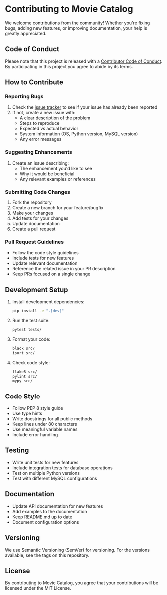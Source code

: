 # Contributing to Movie Catalog

We welcome contributions from the community! Whether you're fixing bugs, adding new features, or improving documentation, your help is greatly appreciated.

## Code of Conduct

Please note that this project is released with a [Contributor Code of Conduct](CODE_OF_CONDUCT.md). By participating in this project you agree to abide by its terms.

## How to Contribute

### Reporting Bugs

1. Check the [issue tracker](https://github.com/Nsfr750/movie_catalog/issues) to see if your issue has already been reported
2. If not, create a new issue with:
   - A clear description of the problem
   - Steps to reproduce
   - Expected vs actual behavior
   - System information (OS, Python version, MySQL version)
   - Any error messages

### Suggesting Enhancements

1. Create an issue describing:
   - The enhancement you'd like to see
   - Why it would be beneficial
   - Any relevant examples or references

### Submitting Code Changes

1. Fork the repository
2. Create a new branch for your feature/bugfix
3. Make your changes
4. Add tests for your changes
5. Update documentation
6. Create a pull request

### Pull Request Guidelines

- Follow the code style guidelines
- Include tests for new features
- Update relevant documentation
- Reference the related issue in your PR description
- Keep PRs focused on a single change

## Development Setup

1. Install development dependencies:
   ```bash
   pip install -e ".[dev]"
   ```

2. Run the test suite:
   ```bash
   pytest tests/
   ```

3. Format your code:
   ```bash
   black src/
   isort src/
   ```

4. Check code style:
   ```bash
   flake8 src/
   pylint src/
   mypy src/
   ```

## Code Style

- Follow PEP 8 style guide
- Use type hints
- Write docstrings for all public methods
- Keep lines under 80 characters
- Use meaningful variable names
- Include error handling

## Testing

- Write unit tests for new features
- Include integration tests for database operations
- Test on multiple Python versions
- Test with different MySQL configurations

## Documentation

- Update API documentation for new features
- Add examples to the documentation
- Keep README.md up to date
- Document configuration options

## Versioning

We use Semantic Versioning (SemVer) for versioning. For the versions available, see the tags on this repository.

## License

By contributing to Movie Catalog, you agree that your contributions will be licensed under the MIT License.

